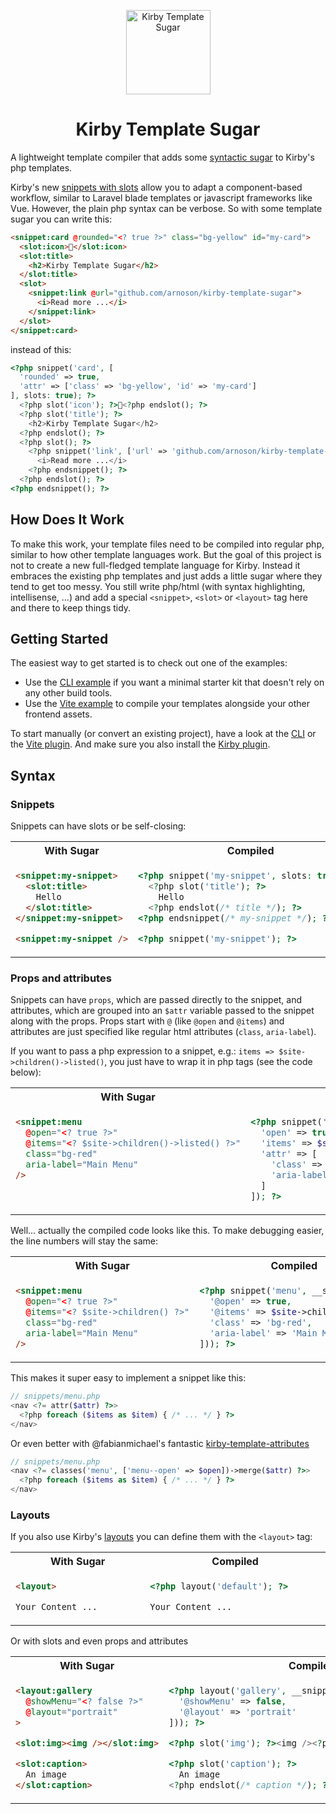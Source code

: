 <p align="center">
  <img src="https://user-images.githubusercontent.com/15122993/230340162-3c838636-ba50-470e-8b41-e268dedc1986.svg"
 alt="Kirby Template Sugar" width="135" height="135">
</p>

<h1 align="center">Kirby Template Sugar</h1>

A lightweight template compiler that adds some [syntactic sugar](https://en.wikipedia.org/wiki/Syntactic_sugar) to Kirby's php templates.

Kirby's new [snippets with slots](https://getkirby.com/docs/guide/templates/snippets#passing-slots-to-snippets) allow you to adapt a component-based workflow, similar to Laravel blade templates or javascript frameworks like Vue. However, the plain php syntax can be verbose. So with some template sugar you can write this:

```html
<snippet:card @rounded="<? true ?>" class="bg-yellow" id="my-card">
  <slot:icon>🍬</slot:icon>
  <slot:title>
    <h2>Kirby Template Sugar</h2>
  </slot:title>
  <slot>
    <snippet:link @url="github.com/arnoson/kirby-template-sugar">
      <i>Read more ...</i>
    </snippet:link>
  </slot>
</snippet:card>
```

instead of this:

```php
<?php snippet('card', [
  'rounded' => true,
  'attr' => ['class' => 'bg-yellow', 'id' => 'my-card']
], slots: true); ?>
  <?php slot('icon'); ?>🍬<?php endslot(); ?>
  <?php slot('title'); ?>
    <h2>Kirby Template Sugar</h2>
  <?php endslot(); ?>
  <?php slot(); ?>
    <?php snippet('link', ['url' => 'github.com/arnoson/kirby-template-sugar'], slots: true); ?>
      <i>Read more ...</i>
    <?php endsnippet(); ?>
  <?php endslot(); ?>
<?php endsnippet(); ?>
```

## How Does It Work

To make this work, your template files need to be compiled into regular php, similar to how other template languages work. But the goal of this project is not to create a new full-fledged template language for Kirby. Instead it embraces the existing php templates and just adds a little sugar where they tend to get too messy. You still write php/html (with syntax highlighting, intellisense, ...) and add a special `<snippet>`, `<slot>` or `<layout>` tag here and there to keep things tidy.

## Getting Started

The easiest way to get started is to check out one of the examples:
- Use the [CLI example](https://github.com/arnoson/kirby-template-sugar/tree/main/examples/cli) if you want a minimal starter kit that doesn't rely on any other build tools.
- Use the [Vite example](https://github.com/arnoson/kirby-template-sugar/tree/main/examples/cli) to compile your templates alongside your other frontend assets.

To start manually (or convert an existing project), have a look at the [CLI](https://github.com/arnoson/kirby-template-sugar/tree/main/packages/npm-package#cli-usage) or the [Vite plugin](https://github.com/arnoson/kirby-template-sugar/tree/main/packages/vite-plugin). And make sure you also install the [Kirby plugin](https://github.com/arnoson/kirby-template-sugar/tree/main/packages/kirby-plugin).


## Syntax

### Snippets

Snippets can have slots or be self-closing:

<table>
<tr>
<th width="500px">With Sugar</th>
<th width="500px">Compiled</th>
</tr>
<tr>
<td valign="top">

```html
<snippet:my-snippet>
  <slot:title>
    Hello
  </slot:title>
</snippet:my-snippet>

<snippet:my-snippet />
```

</td>
<td valign="top">

```php
<?php snippet('my-snippet', slots: true); ?>
  <?php slot('title'); ?>
    Hello
  <?php endslot(/* title */); ?>
<?php endsnippet(/* my-snippet */); ?>

<?php snippet('my-snippet'); ?>
```

</td>
</tr>
</table>

### Props and attributes

Snippets can have `props`, which are passed directly to the snippet, and attributes, which are grouped into an `$attr` variable passed to the snippet along with the props. Props start with `@` (like `@open` and `@items`) and attributes are just specified like regular html attributes (`class`, `aria-label`).

If you want to pass a php expression to a snippet, e.g.: `items => $site->children()->listed()`, you just have to wrap it in php tags (see the code below):

<table>
<tr>
<th width="500px">With Sugar</th>
<th width="500px">Compiled</th>
</tr>
<tr>
<td valign="top">

```html
<snippet:menu
  @open="<? true ?>"
  @items="<? $site->children()->listed() ?>"
  class="bg-red"
  aria-label="Main Menu"
/>
```

</td>
<td valign="top">

```php
<?php snippet('menu', [
  'open' => true,
  'items' => $site->children()->listed(),
  'attr' => [
    'class' => 'bg-red',
    'aria-label' => 'Main Menu'
  ]
]); ?>
```

</td>
</tr>
</table>

Well... actually the compiled code looks like this. To make debugging easier, the line numbers will stay the same:

<table>
<tr>
<th width="500px">With Sugar</th>
<th width="500px">Compiled</th>
</tr>
<tr>
<td valign="top">

```html
<snippet:menu
  @open="<? true ?>"
  @items="<? $site->children() ?>"
  class="bg-red"
  aria-label="Main Menu"
/>
```

</td>
<td valign="top">

```php
<?php snippet('menu', __snippetData([
  '@open' => true,
  '@items' => $site->children(),
  'class' => 'bg-red',
  'aria-label' => 'Main Menu'
])); ?>
```

</td>
</tr>
</table>

This makes it super easy to implement a snippet like this:

```php
// snippets/menu.php
<nav <?= attr($attr) ?>>
  <?php foreach ($items as $item) { /* ... */ } ?>
</nav>
```

Or even better with @fabianmichael's fantastic [kirby-template-attributes](https://github.com/fabianmichael/kirby-template-attributes)

```php
// snippets/menu.php
<nav <?= classes('menu', ['menu--open' => $open])->merge($attr) ?>>
  <?php foreach ($items as $item) { /* ... */ } ?>
</nav>
```

### Layouts

If you also use Kirby's [layouts](https://github.com/getkirby/layouts) you can define them with the `<layout>` tag:

<table>
<tr>
<th width="500px">With Sugar</th>
<th width="500px">Compiled</th>
</tr>
<tr>
<td valign="top">

```html
<layout>

Your Content ...
```

</td>
<td valign="top">

```php
<?php layout('default'); ?>

Your Content ...
```

</td>
</tr>
</table>

Or with slots and even props and attributes

<table>
<tr>
<th width="500px">With Sugar</th>
<th width="500px">Compiled</th>
</tr>
<tr>
<td valign="top">

```html
<layout:gallery
  @showMenu="<? false ?>"
  @layout="portrait"
>

<slot:img><img /></slot:img>

<slot:caption>
  An image
</slot:caption>
```

</td>
<td valign="top">

```php
<?php layout('gallery', __snippetData([
  '@showMenu' => false,
  '@layout' => 'portrait'
])); ?>

<?php slot('img'); ?><img /><?php endslot(/* img */); ?>

<?php slot('caption'); ?>
  An image
<?php endslot(/* caption */); ?>
```

</td>
</tr>
</table>
